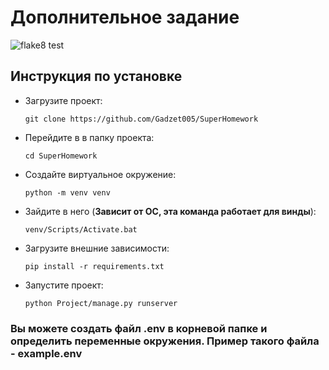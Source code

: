 # Дополнительное задание

![flake8 test](https://github.com/Gadzet005/SuperHomework/actions/workflows/python-package.yml/badge.svg)

## Инструкция по установке
- Загрузите проект: 
  ```
  git clone https://github.com/Gadzet005/SuperHomework
  ```
- Перейдите в в папку проекта: 
  ```
  cd SuperHomework
  ```
- Создайте виртуальное окружение: 
  ```
  python -m venv venv
  ```
- Зайдите в него (**Зависит от ОС, эта команда работает для винды**): 
  ```
  venv/Scripts/Activate.bat
  ```
- Загрузите внешние зависимости: 
  ```
  pip install -r requirements.txt
  ```
- Запустите проект: 
  ```
  python Project/manage.py runserver
  ```
### Вы можете создать файл .env в корневой папке и определить переменные окружения. Пример такого файла - example.env
